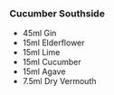 ### Cucumber Southside
- 45ml Gin
- 15ml Elderflower
- 15ml Lime
- 15ml Cucumber
- 15ml Agave
- 7.5ml Dry Vermouth
